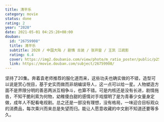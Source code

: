 ```yaml
---
title: 清平乐
category: movie
status: done
rating: 2
year: "2020"
date: 2021-05-01 04:25:28+08:00
douban:
  id: "26759908"
  title: 清平乐
  subtitle: 2020 / 中国大陆 / 剧情 古装 / 张开宙 / 王凯 江疏影
  rating: 6.4
  cover: https://img2.doubanio.com/view/photo/m_ratio_poster/public/p2593883281.jpg
  link: https://movie.douban.com/subject/26759908/
---
```


坚持了20集。奔着袁老师推荐的服化道而来，这些功夫也确实做的不错，造型可以说是赏心悦目，基于史实而做而非胡编误导人，这一点可以给一星。人物塑造方面不是界限分明的善恶两派互相争斗，也算不错。可是内核还是没有长进，剧情拖沓，不知干脆利索为何物，幼稚傻白甜的感情对手戏摆明了是为青春少女量身定做，成年人不配看电视剧。总之还是一部没有理想，没有格局，一味迎合目标观众的消费品，每次乘兴而来总是失望而归。能让人愿意收藏的中文剧不知道还要等多久。
